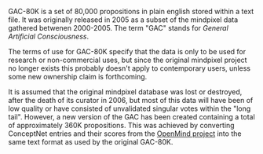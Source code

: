 GAC-80K is a set of 80,000 propositions in plain english stored within a text file.  It was originally released in 2005 as a subset of the mindpixel data gathered betwenen 2000-2005.  The term "GAC" stands for _General Artificial Consciousness_.

The terms of use for GAC-80K specify that the data is only to be used for research or non-commercial uses, but since the original mindpixel project no longer exists this probably doesn't apply to contemporary users, unless some new ownership claim is forthcoming.

It is assumed that the original mindpixel database was lost or destroyed, after the death of its curator in 2006, but most of this data will have been of low quality or have consisted of unvalidated singular votes within the "long tail".  However, a new version of the GAC has been created containing a total of approximately 360K propositions.  This was achieved by converting ConceptNet entries and their scores from the [OpenMind project](http://www.openmind.org/) into the same text format as used by the original GAC-80K.